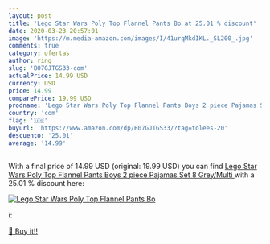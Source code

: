 ```yaml
---
layout: post
title: 'Lego Star Wars Poly Top Flannel Pants Bo at 25.01 % discount'
date: 2020-03-23 20:57:01
image: 'https://m.media-amazon.com/images/I/41urqMkdIKL._SL200_.jpg'
comments: true
category: ofertas
author: ring
slug: 'B07GJTGS33-com'
actualPrice: 14.99 USD
currency: USD
price: 14.99
comparePrice: 19.99 USD
prodname: 'Lego Star Wars Poly Top Flannel Pants Boys 2 piece Pajamas Set  8  Grey/Multi '
country: 'com'
flag: '🇺🇸'
buyurl: 'https://www.amazon.com/dp/B07GJTGS33/?tag=tolees-20'
descuento: '25.01'
average: '14.99'
---
```


With a final price of 14.99 USD (original: 19.99 USD) you can find [Lego Star Wars Poly Top Flannel Pants Boys 2 piece Pajamas Set  8  Grey/Multi ](https://www.amazon.com/dp/B07GJTGS33/?tag=tolees-20) with a  25.01 % discount here:

[![Lego Star Wars Poly Top Flannel Pants Bo](https://m.media-amazon.com/images/I/41urqMkdIKL._SL200_.jpg)](https://www.amazon.com/dp/B07GJTGS33/?tag=tolees-20)

ℹ️:


[🛒 Buy it!!](https://www.amazon.com/dp/B07GJTGS33/?tag=tolees-20)
